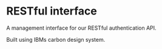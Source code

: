 # RESTful interface

A management interface for our RESTful authentication API.

Built using IBMs carbon design system.